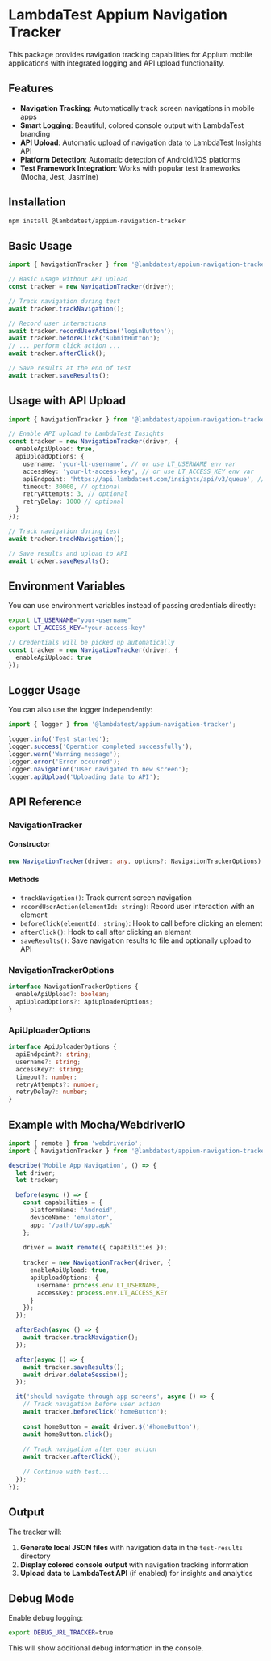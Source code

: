 # LambdaTest Appium Navigation Tracker

This package provides navigation tracking capabilities for Appium mobile applications with integrated logging and API upload functionality.

## Features

- **Navigation Tracking**: Automatically track screen navigations in mobile apps
- **Smart Logging**: Beautiful, colored console output with LambdaTest branding
- **API Upload**: Automatic upload of navigation data to LambdaTest Insights API
- **Platform Detection**: Automatic detection of Android/iOS platforms
- **Test Framework Integration**: Works with popular test frameworks (Mocha, Jest, Jasmine)

## Installation

```bash
npm install @lambdatest/appium-navigation-tracker
```

## Basic Usage

```typescript
import { NavigationTracker } from '@lambdatest/appium-navigation-tracker';

// Basic usage without API upload
const tracker = new NavigationTracker(driver);

// Track navigation during test
await tracker.trackNavigation();

// Record user interactions
await tracker.recordUserAction('loginButton');
await tracker.beforeClick('submitButton');
// ... perform click action ...
await tracker.afterClick();

// Save results at the end of test
await tracker.saveResults();
```

## Usage with API Upload

```typescript
import { NavigationTracker } from '@lambdatest/appium-navigation-tracker';

// Enable API upload to LambdaTest Insights
const tracker = new NavigationTracker(driver, {
  enableApiUpload: true,
  apiUploadOptions: {
    username: 'your-lt-username', // or use LT_USERNAME env var
    accessKey: 'your-lt-access-key', // or use LT_ACCESS_KEY env var
    apiEndpoint: 'https://api.lambdatest.com/insights/api/v3/queue', // optional
    timeout: 30000, // optional
    retryAttempts: 3, // optional
    retryDelay: 1000 // optional
  }
});

// Track navigation during test
await tracker.trackNavigation();

// Save results and upload to API
await tracker.saveResults();
```

## Environment Variables

You can use environment variables instead of passing credentials directly:

```bash
export LT_USERNAME="your-username"
export LT_ACCESS_KEY="your-access-key"
```

```typescript
// Credentials will be picked up automatically
const tracker = new NavigationTracker(driver, {
  enableApiUpload: true
});
```

## Logger Usage

You can also use the logger independently:

```typescript
import { logger } from '@lambdatest/appium-navigation-tracker';

logger.info('Test started');
logger.success('Operation completed successfully');
logger.warn('Warning message');
logger.error('Error occurred');
logger.navigation('User navigated to new screen');
logger.apiUpload('Uploading data to API');
```

## API Reference

### NavigationTracker

#### Constructor
```typescript
new NavigationTracker(driver: any, options?: NavigationTrackerOptions)
```

#### Methods

- `trackNavigation()`: Track current screen navigation
- `recordUserAction(elementId: string)`: Record user interaction with an element
- `beforeClick(elementId: string)`: Hook to call before clicking an element
- `afterClick()`: Hook to call after clicking an element
- `saveResults()`: Save navigation results to file and optionally upload to API

### NavigationTrackerOptions

```typescript
interface NavigationTrackerOptions {
  enableApiUpload?: boolean;
  apiUploadOptions?: ApiUploaderOptions;
}
```

### ApiUploaderOptions

```typescript
interface ApiUploaderOptions {
  apiEndpoint?: string;
  username?: string;
  accessKey?: string;
  timeout?: number;
  retryAttempts?: number;
  retryDelay?: number;
}
```

## Example with Mocha/WebdriverIO

```typescript
import { remote } from 'webdriverio';
import { NavigationTracker } from '@lambdatest/appium-navigation-tracker';

describe('Mobile App Navigation', () => {
  let driver;
  let tracker;

  before(async () => {
    const capabilities = {
      platformName: 'Android',
      deviceName: 'emulator',
      app: '/path/to/app.apk'
    };
    
    driver = await remote({ capabilities });
    
    tracker = new NavigationTracker(driver, {
      enableApiUpload: true,
      apiUploadOptions: {
        username: process.env.LT_USERNAME,
        accessKey: process.env.LT_ACCESS_KEY
      }
    });
  });

  afterEach(async () => {
    await tracker.trackNavigation();
  });

  after(async () => {
    await tracker.saveResults();
    await driver.deleteSession();
  });

  it('should navigate through app screens', async () => {
    // Track navigation before user action
    await tracker.beforeClick('homeButton');
    
    const homeButton = await driver.$('#homeButton');
    await homeButton.click();
    
    // Track navigation after user action
    await tracker.afterClick();
    
    // Continue with test...
  });
});
```

## Output

The tracker will:

1. **Generate local JSON files** with navigation data in the `test-results` directory
2. **Display colored console output** with navigation tracking information
3. **Upload data to LambdaTest API** (if enabled) for insights and analytics

## Debug Mode

Enable debug logging:

```bash
export DEBUG_URL_TRACKER=true
```

This will show additional debug information in the console. 